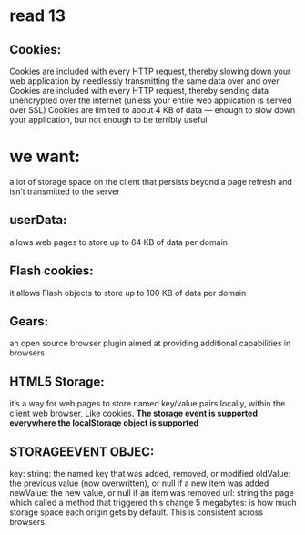 # read 13
## Cookies:
Cookies are included with every HTTP request, thereby slowing down your web application by needlessly transmitting the same data over and over
Cookies are included with every HTTP request, thereby sending data unencrypted over the internet (unless your entire web application is served over SSL)
Cookies are limited to about 4 KB of data — enough to slow down your application, but not enough to be terribly useful
# we want:
a lot of storage space
on the client
that persists beyond a page refresh
and isn’t transmitted to the server
## userData:
allows web pages to store up to 64 KB of data per domain
## Flash cookies:
it allows Flash objects to store up to 100 KB of data per domain
## Gears:
an open source browser plugin aimed at providing additional capabilities in browsers
## HTML5 Storage:
it’s a way for web pages to store named key/value pairs locally, within the client web browser, Like cookies.
**The storage event is supported everywhere the localStorage object is supported**
## STORAGEEVENT OBJEC:
key: string: the named key that was added, removed, or modified
oldValue: the previous value (now overwritten), or null if a new item was added
newValue: the new value, or null if an item was removed
url: string	the page which called a method that triggered this change
5 megabytes: is how much storage space each origin gets by default. This is consistent across browsers.
